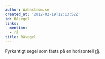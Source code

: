 ```yaml
---
author: Wahnstrom.se
created_at: '2012-02-19T12:13:52Z'
id: Råsegel
links:
  mention:
  - rå
title: Råsegel
---
```


Fyrkantigt segel som fästs på en horisontell [rå].

  [rå]: rå